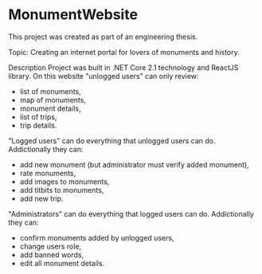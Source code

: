 # MonumentWebsite

This project was created as part of an engineering thesis.

Topic: Creating an internet portal for lovers of monuments and history.

Description
Project was built in .NET Core 2.1 technology and ReactJS library.
On this website "unlogged users" can only review:
  - list of monuments,
  - map of monuments,
  - monument details,
  - list of trips,
  - trip details.

"Logged users" can do everything that unlogged users can do. Addictionally they can:
  - add new monument (but administrator must verify added monument),
  - rate monuments,
  - add images to monuments,
  - add titbits to monuments,
  - add new trip.

"Administrators" can do everything that logged users can do. Addictionally they can:
  - confirm monuments added by unlogged users,
  - change users role,
  - add banned words,
  - edit all monument details.
